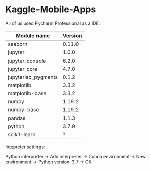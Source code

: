 # Kaggle-Mobile-Apps

All of us used Pycharm Professional as a IDE.

| Module name  | Version |
| ------------- | ------------- |
| seaborn | 0.11.0  |
| jupyter  | 1.0.0  |
| jupyter_console  | 6.2.0  |
| jupyter_core  | 4.7.0 |
| jupyterlab_pygments  | 0.1.2  |
| matplotlib | 3.3.2  |
| matplotlib-base  | 3.3.2 |
| numpy  | 1.19.2 |
| numpy-base  | 1.19.2 |
| pandas  | 1.1.3 |
| python  | 3.7.9  | 
| scikit-learn  | ?  |

Intepreter settings:

Python interpreter -> Add interpreter -> Conda environment -> New environment -> Python version: 3.7 -> OK

